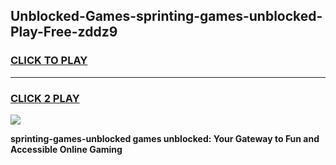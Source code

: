 
## Unblocked-Games-sprinting-games-unblocked-Play-Free-zddz9
<h3>
<a href="https://premium76.site?title=sprinting-games-unblocked&ref=09A">CLICK TO PLAY</a></h3>
<hr>

<h3>
<a href="https://premium76.site?title=sprinting-games-unblocked&ref=09A">CLICK 2 PLAY</a>
  
</h3>

<a href="https://premium76.site?title=sprinting-games-unblocked&ref=09A"><img src="https://clearcache.store/games.png"></a>


**sprinting-games-unblocked games unblocked: Your Gateway to Fun and Accessible Online Gaming**
